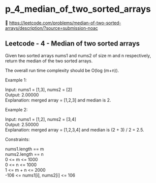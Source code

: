# p_4_median_of_two_sorted_arrays

🔗 https://leetcode.com/problems/median-of-two-sorted-arrays/description/?source=submission-noac

## Leetcode - 4 - Median of two sorted arrays

Given two sorted arrays nums1 and nums2 of size m and n respectively, return the median of the two sorted arrays.  

The overall run time complexity should be O(log (m+n)).

 

Example 1:

Input: nums1 = [1,3], nums2 = [2]  
Output: 2.00000  
Explanation: merged array = [1,2,3] and median is 2.  

Example 2:

Input: nums1 = [1,2], nums2 = [3,4]  
Output: 2.50000  
Explanation: merged array = [1,2,3,4] and median is (2 + 3) / 2 = 2.5.  
 

Constraints:

nums1.length == m  
nums2.length == n  
0 <= m <= 1000  
0 <= n <= 1000  
1 <= m + n <= 2000  
-106 <= nums1[i], nums2[i] <= 106   
